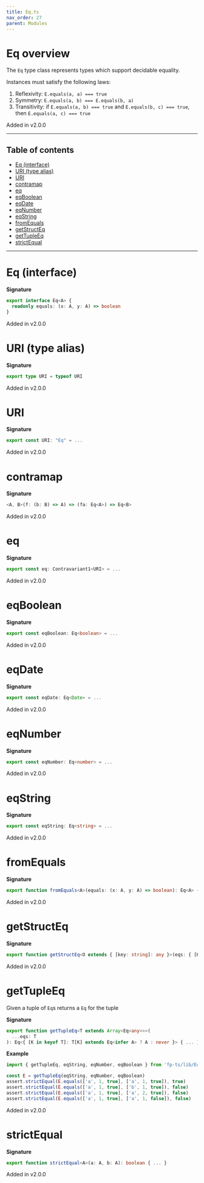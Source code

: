 ```yaml
---
title: Eq.ts
nav_order: 27
parent: Modules
---
```


# Eq overview

The `Eq` type class represents types which support decidable equality.

Instances must satisfy the following laws:

1. Reflexivity: `E.equals(a, a) === true`
2. Symmetry: `E.equals(a, b) === E.equals(b, a)`
3. Transitivity: if `E.equals(a, b) === true` and `E.equals(b, c) === true`, then `E.equals(a, c) === true`

Added in v2.0.0

---

<h2 class="text-delta">Table of contents</h2>

- [Eq (interface)](#eq-interface)
- [URI (type alias)](#uri-type-alias)
- [URI](#uri)
- [contramap](#contramap)
- [eq](#eq)
- [eqBoolean](#eqboolean)
- [eqDate](#eqdate)
- [eqNumber](#eqnumber)
- [eqString](#eqstring)
- [fromEquals](#fromequals)
- [getStructEq](#getstructeq)
- [getTupleEq](#gettupleeq)
- [strictEqual](#strictequal)

---

# Eq (interface)

**Signature**

```ts
export interface Eq<A> {
  readonly equals: (x: A, y: A) => boolean
}
```

Added in v2.0.0

# URI (type alias)

**Signature**

```ts
export type URI = typeof URI
```

Added in v2.0.0

# URI

**Signature**

```ts
export const URI: "Eq" = ...
```

Added in v2.0.0

# contramap

**Signature**

```ts
<A, B>(f: (b: B) => A) => (fa: Eq<A>) => Eq<B>
```

Added in v2.0.0

# eq

**Signature**

```ts
export const eq: Contravariant1<URI> = ...
```

Added in v2.0.0

# eqBoolean

**Signature**

```ts
export const eqBoolean: Eq<boolean> = ...
```

Added in v2.0.0

# eqDate

**Signature**

```ts
export const eqDate: Eq<Date> = ...
```

Added in v2.0.0

# eqNumber

**Signature**

```ts
export const eqNumber: Eq<number> = ...
```

Added in v2.0.0

# eqString

**Signature**

```ts
export const eqString: Eq<string> = ...
```

Added in v2.0.0

# fromEquals

**Signature**

```ts
export function fromEquals<A>(equals: (x: A, y: A) => boolean): Eq<A> { ... }
```

Added in v2.0.0

# getStructEq

**Signature**

```ts
export function getStructEq<O extends { [key: string]: any }>(eqs: { [K in keyof O]: Eq<O[K]> }): Eq<O> { ... }
```

Added in v2.0.0

# getTupleEq

Given a tuple of `Eq`s returns a `Eq` for the tuple

**Signature**

```ts
export function getTupleEq<T extends Array<Eq<any>>>(
  ...eqs: T
): Eq<{ [K in keyof T]: T[K] extends Eq<infer A> ? A : never }> { ... }
```

**Example**

```ts
import { getTupleEq, eqString, eqNumber, eqBoolean } from 'fp-ts/lib/Eq'

const E = getTupleEq(eqString, eqNumber, eqBoolean)
assert.strictEqual(E.equals(['a', 1, true], ['a', 1, true]), true)
assert.strictEqual(E.equals(['a', 1, true], ['b', 1, true]), false)
assert.strictEqual(E.equals(['a', 1, true], ['a', 2, true]), false)
assert.strictEqual(E.equals(['a', 1, true], ['a', 1, false]), false)
```

Added in v2.0.0

# strictEqual

**Signature**

```ts
export function strictEqual<A>(a: A, b: A): boolean { ... }
```

Added in v2.0.0
